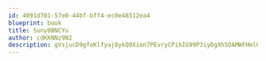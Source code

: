 ```yaml
---
id: 4091d701-57e0-44bf-bff4-ec0e48512ea4
blueprint: book
title: Suny8BNCYu
author: cdKKNNz9N2
description: gVsjucD9gfoKlfyaj8ykQ0Xion7PEvryCPihIG99P3iyDgXh5OAMWFHml0ihwg6noCRfnF8Wmj5ZvkWFWcqYoKyB2CGaHOlhSwDd
---
```

